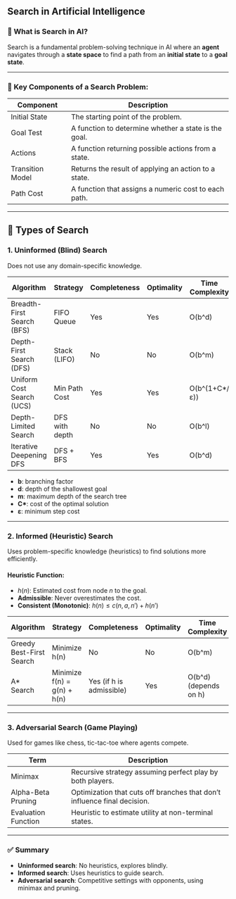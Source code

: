 ## Search in Artificial Intelligence

### 🔹 What is Search in AI?

Search is a fundamental problem-solving technique in AI where an **agent** navigates through a **state space** to find a path from an **initial state** to a **goal state**.

---

### 🔹 Key Components of a Search Problem:

| Component        | Description                                          |
| ---------------- | ---------------------------------------------------- |
| Initial State    | The starting point of the problem.                   |
| Goal Test        | A function to determine whether a state is the goal. |
| Actions          | A function returning possible actions from a state.  |
| Transition Model | Returns the result of applying an action to a state. |
| Path Cost        | A function that assigns a numeric cost to each path. |

---

## 🔸 Types of Search

### 1. **Uninformed (Blind) Search**

Does not use any domain-specific knowledge.

| Algorithm                  | Strategy       | Completeness | Optimality | Time Complexity | Space Complexity |
| -------------------------- | -------------- | ------------ | ---------- | --------------- | ---------------- |
| Breadth-First Search (BFS) | FIFO Queue     | Yes          | Yes        | O(b^d)          | O(b^d)           |
| Depth-First Search (DFS)   | Stack (LIFO)   | No           | No         | O(b^m)          | O(b\*m)          |
| Uniform Cost Search (UCS)  | Min Path Cost  | Yes          | Yes        | O(b^(1+C\*/ε))  | O(b^(1+C\*/ε))   |
| Depth-Limited Search       | DFS with depth | No           | No         | O(b^l)          | O(b\*l)          |
| Iterative Deepening DFS    | DFS + BFS      | Yes          | Yes        | O(b^d)          | O(b\*d)          |

* **b**: branching factor
* **d**: depth of the shallowest goal
* **m**: maximum depth of the search tree
* **C\***: cost of the optimal solution
* **ε**: minimum step cost

---

### 2. **Informed (Heuristic) Search**

Uses problem-specific knowledge (heuristics) to find solutions more efficiently.

#### Heuristic Function:

* $h(n)$: Estimated cost from node $n$ to the goal.
* **Admissible**: Never overestimates the cost.
* **Consistent (Monotonic)**: $h(n) \leq c(n, a, n') + h(n')$

| Algorithm                | Strategy                    | Completeness             | Optimality | Time Complexity       |
| ------------------------ | --------------------------- | ------------------------ | ---------- | --------------------- |
| Greedy Best-First Search | Minimize h(n)               | No                       | No         | O(b^m)                |
| A\* Search               | Minimize f(n) = g(n) + h(n) | Yes (if h is admissible) | Yes        | O(b^d) (depends on h) |

---

### 3. **Adversarial Search (Game Playing)**

Used for games like chess, tic-tac-toe where agents compete.

| Term                | Description                                                              |
| ------------------- | ------------------------------------------------------------------------ |
| Minimax             | Recursive strategy assuming perfect play by both players.                |
| Alpha-Beta Pruning  | Optimization that cuts off branches that don’t influence final decision. |
| Evaluation Function | Heuristic to estimate utility at non-terminal states.                    |

---

### ✅ Summary

* **Uninformed search**: No heuristics, explores blindly.
* **Informed search**: Uses heuristics to guide search.
* **Adversarial search**: Competitive settings with opponents, using minimax and pruning.


